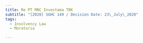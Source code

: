 ```yaml
---
title: Re PT MNC Investama TBK
subtitle: "[2020] SGHC 149 / Decision Date: 23\_July\_2020"
tags:
  - Insolvency Law
  - Moratoria

---
```

